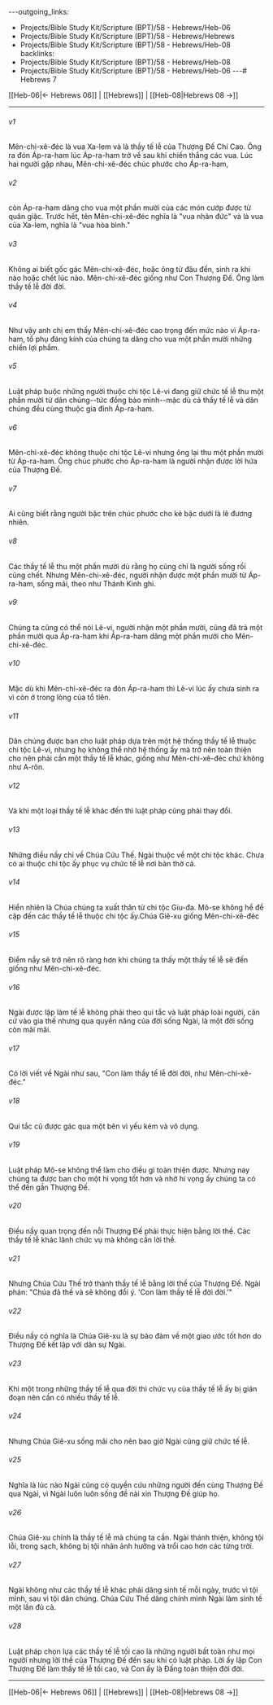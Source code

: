 ---outgoing_links:
  - Projects/Bible Study Kit/Scripture (BPT)/58 - Hebrews/Heb-06
  - Projects/Bible Study Kit/Scripture (BPT)/58 - Hebrews/Hebrews
  - Projects/Bible Study Kit/Scripture (BPT)/58 - Hebrews/Heb-08
backlinks:
  - Projects/Bible Study Kit/Scripture (BPT)/58 - Hebrews/Heb-08
  - Projects/Bible Study Kit/Scripture (BPT)/58 - Hebrews/Heb-06
---# Hebrews 7

[[Heb-06|← Hebrews 06]] | [[Hebrews]] | [[Heb-08|Hebrews 08 →]]
***



###### v1 
Mên-chi-xê-đéc là vua Xa-lem và là thầy tế lễ của Thượng Đế Chí Cao. Ông ra đón Áp-ra-ham lúc Áp-ra-ham trở về sau khi chiến thắng các vua. Lúc hai người gặp nhau, Mên-chi-xê-đéc chúc phước cho Áp-ra-ham, 

###### v2 
còn Áp-ra-ham dâng cho vua một phần mười của các món cướp được từ quân giặc. Trước hết, tên Mên-chi-xê-đéc nghĩa là "vua nhân đức" và là vua của Xa-lem, nghĩa là "vua hòa bình." 

###### v3 
Không ai biết gốc gác Mên-chi-xê-đéc, hoặc ông từ đâu đến, sinh ra khi nào hoặc chết lúc nào. Mên-chi-xê-đéc giống như Con Thượng Đế. Ông làm thầy tế lễ đời đời. 

###### v4 
Như vậy anh chị em thấy Mên-chi-xê-đéc cao trọng đến mức nào vì Áp-ra-ham, tổ phụ đáng kính của chúng ta dâng cho vua một phần mười những chiến lợi phẩm. 

###### v5 
Luật pháp buộc những người thuộc chi tộc Lê-vi đang giữ chức tế lễ thu một phần mười từ dân chúng--tức đồng bào mình--mặc dù cả thầy tế lễ và dân chúng đều cùng thuộc gia đình Áp-ra-ham. 

###### v6 
Mên-chi-xê-đéc không thuộc chi tộc Lê-vi nhưng ông lại thu một phần mười từ Áp-ra-ham. Ông chúc phước cho Áp-ra-ham là người nhận được lời hứa của Thượng Đế. 

###### v7 
Ai cũng biết rằng người bậc trên chúc phước cho kẻ bậc dưới là lẽ đương nhiên. 

###### v8 
Các thầy tế lễ thu một phần mười dù rằng họ cũng chỉ là người sống rồi cũng chết. Nhưng Mên-chi-xê-đéc, người nhận được một phần mười từ Áp-ra-ham, sống mãi, theo như Thánh Kinh ghi. 

###### v9 
Chúng ta cũng có thể nói Lê-vi, người nhận một phần mười, cũng đã trả một phần mười qua Áp-ra-ham khi Áp-ra-ham dâng một phần mười cho Mên-chi-xê-đéc. 

###### v10 
Mặc dù khi Mên-chi-xê-đéc ra đón Áp-ra-ham thì Lê-vi lúc ấy chưa sinh ra vì còn ở trong lòng của tổ tiên. 

###### v11 
Dân chúng được ban cho luật pháp dựa trên một hệ thống thầy tế lễ thuộc chi tộc Lê-vi, nhưng họ không thể nhờ hệ thống ấy mà trở nên toàn thiện cho nên phải cần một thầy tế lễ khác, giống như Mên-chi-xê-đéc chứ không như A-rôn. 

###### v12 
Và khi một loại thầy tế lễ khác đến thì luật pháp cũng phải thay đổi. 

###### v13 
Những điều nầy chỉ về Chúa Cứu Thế. Ngài thuộc về một chi tộc khác. Chưa có ai thuộc chi tộc ấy phục vụ chức tế lễ nơi bàn thờ cả. 

###### v14 
Hiển nhiên là Chúa chúng ta xuất thân từ chi tộc Giu-đa. Mô-se không hề đề cập đến các thầy tế lễ thuộc chi tộc ấy.Chúa Giê-xu giống Mên-chi-xê-đéc 

###### v15 
Điểm nầy sẽ trở nên rõ ràng hơn khi chúng ta thấy một thầy tế lễ sẽ đến giống như Mên-chi-xê-đéc. 

###### v16 
Ngài được lập làm tế lễ không phải theo qui tắc và luật pháp loài người, căn cứ vào gia thế nhưng qua quyền năng của đời sống Ngài, là một đời sống còn mãi mãi. 

###### v17 
Có lời viết về Ngài như sau, "Con làm thầy tế lễ đời đời, như Mên-chi-xê-đéc." 

###### v18 
Qui tắc cũ được gác qua một bên vì yếu kém và vô dụng. 

###### v19 
Luật pháp Mô-se không thể làm cho điều gì toàn thiện được. Nhưng nay chúng ta được ban cho một hi vọng tốt hơn và nhờ hi vọng ấy chúng ta có thể đến gần Thượng Đế. 

###### v20 
Điều nầy quan trọng đến nỗi Thượng Đế phải thực hiện bằng lời thề. Các thầy tế lễ khác lãnh chức vụ mà không cần lời thề. 

###### v21 
Nhưng Chúa Cứu Thế trở thành thầy tế lễ bằng lời thề của Thượng Đế. Ngài phán: "Chúa đã thề và sẽ không đổi ý. 'Con làm thầy tế lễ đời đời.'" 

###### v22 
Điều nầy có nghĩa là Chúa Giê-xu là sự bảo đảm về một giao ước tốt hơn do Thượng Đế kết lập với dân sự Ngài. 

###### v23 
Khi một trong những thầy tế lễ qua đời thì chức vụ của thầy tế lễ ấy bị gián đoạn nên cần có nhiều thầy tế lễ. 

###### v24 
Nhưng Chúa Giê-xu sống mãi cho nên bao giờ Ngài cũng giữ chức tế lễ. 

###### v25 
Nghĩa là lúc nào Ngài cũng có quyền cứu những người đến cùng Thượng Đế qua Ngài, vì Ngài luôn luôn sống để nài xin Thượng Đế giúp họ. 

###### v26 
Chúa Giê-xu chính là thầy tế lễ mà chúng ta cần. Ngài thánh thiện, không tội lỗi, trong sạch, không bị tội nhân ảnh hưởng và trổi cao hơn các từng trời. 

###### v27 
Ngài không như các thầy tế lễ khác phải dâng sinh tế mỗi ngày, trước vì tội mình, sau vì tội dân chúng. Chúa Cứu Thế dâng chính mình Ngài làm sinh tế một lần đủ cả. 

###### v28 
Luật pháp chọn lựa các thầy tế lễ tối cao là những người bất toàn như mọi người nhưng lời thề của Thượng Đế đến sau khi có luật pháp. Lời ấy lập Con Thượng Đế làm thầy tế lễ tối cao, và Con ấy là Đấng toàn thiện đời đời.

***
[[Heb-06|← Hebrews 06]] | [[Hebrews]] | [[Heb-08|Hebrews 08 →]]
